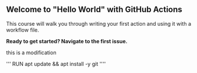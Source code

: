 ## Welcome to "Hello World" with GitHub Actions

This course will walk you through writing your first action and using it with a workflow file. 

**Ready to get started? Navigate to the first issue.**

this is a modification

'''
RUN  apt update && apt install -y  git
''''
